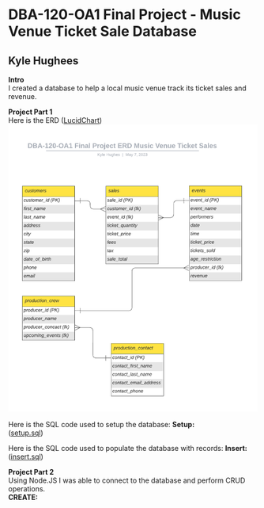# DBA-120-OA1 Final Project - Music Venue Ticket Sale Database
## Kyle Hughees

**Intro**<br>
I created a database to help a local music venue track its ticket sales and revenue.

**Project Part 1**<br>
Here is the ERD ([LucidChart](https://lucid.app/lucidchart/f3d98e80-2da0-4457-a795-b06fbfb41133/edit?viewport_loc=-214%2C56%2C2225%2C1058%2C0_0&invitationId=inv_31665265-59b2-44d0-8c11-c70ae3808f8f))<br>
![Diagram](ERD.png)

Here is the SQL code used to setup the database: 
**Setup:**<br>([setup.sql](setup.sql))

Here is the SQL code used to populate the database with records:
**Insert:**<br>([insert.sql](insert.sql))

**Project Part 2**<br>
Using Node.JS I was able to connect to the database and perform CRUD operations.<br>
**CREATE:**
